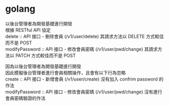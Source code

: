 # golang

以後台管理者為開發基礎進行開發  
根據 RESTful API 協定  
delete :: API 接口 - 刪除會員 (/v1/user/delete) 其請求方法以 DELETE 方式較佳而不是 POST  
modifyPassword :: API 接口 - 修改會員密碼 (/v1/user/pwd/change) 其請求方法以 PATCH 方式較佳而不是 POST

因為以後台管理者為開發基礎進行開發  
因此模擬後台管理者進行會員相關操作，且會有以下行為忽略  
create :: API 接口 - 新增會員 (/v1/user/create) 沒有加入 confrim password 的作法  
modifyPassword :: API 接口 - 修改會員密碼 (/v1/user/pwd/change) 沒有進行會員密碼驗證的作法
